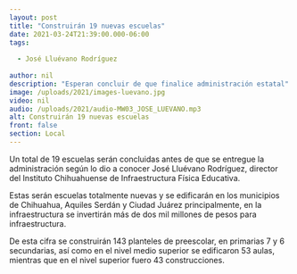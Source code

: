 ```yaml
---
layout: post
title: "Construirán 19 nuevas escuelas"
date: 2021-03-24T21:39:00.000-06:00
tags:
  
  - José Lluévano Rodríguez
  
author: nil
description: "Esperan concluir de que finalice administración estatal"
image: /uploads/2021/images-luevano.jpg
video: nil
audio: /uploads/2021/audio-MW03_JOSE_LUEVANO.mp3
alt: Construirán 19 nuevas escuelas
front: false
section: Local
---
```


Un total de 19 escuelas serán concluidas antes de que se entregue la administración según lo dio a conocer José Lluévano Rodríguez, director del Instituto Chihuahuense de Infraestructura Física Educativa.

Estas serán escuelas totalmente nuevas y se edificarán en los municipios de Chihuahua, Aquiles Serdán y Ciudad Juárez principalmente, en la infraestructura se invertirán más de dos mil millones de pesos para infraestructura.

De esta cifra se construirán 143 planteles de preescolar, en primarias 7 y 6 secundarias, así como en el nivel medio superior se edificaron 53 aulas, mientras que en el nivel superior fuero 43 construcciones.

